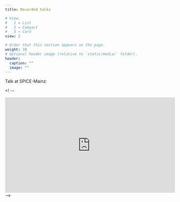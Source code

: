 ```yaml
---
title: Recorded talks

# View.
#   1 = List
#   2 = Compact
#   3 = Card
view: 2

# Order that this section appears on the page.
weight: 10
# Optional header image (relative to `static/media/` folder).
header:
  caption: ""
  image: ""
---
```


Talk at SPICE-Mainz:

<! --
<iframe width="560" height="315" src="https://www.youtube.com/embed/rPa5ixS6aHw" frameborder="0" allow="accelerometer; autoplay; clipboard-write; encrypted-media; gyroscope; picture-in-picture" allowfullscreen></iframe>
-->
